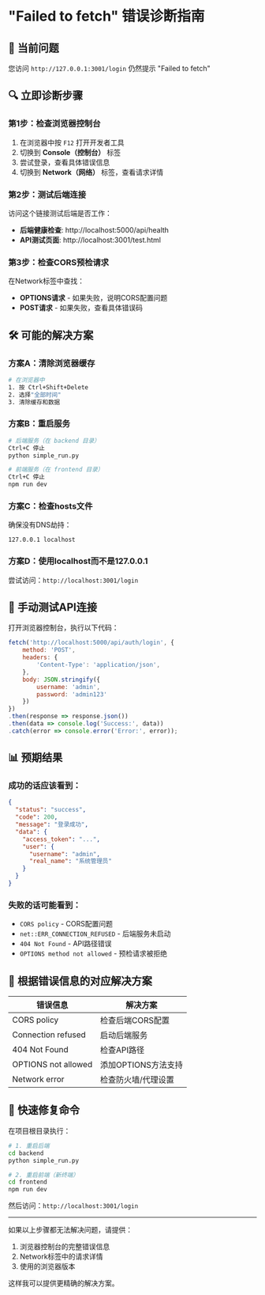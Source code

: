 # "Failed to fetch" 错误诊断指南

## 🚨 当前问题
您访问 `http://127.0.0.1:3001/login` 仍然提示 "Failed to fetch"

## 🔍 立即诊断步骤

### 第1步：检查浏览器控制台
1. 在浏览器中按 `F12` 打开开发者工具
2. 切换到 **Console（控制台）** 标签
3. 尝试登录，查看具体错误信息
4. 切换到 **Network（网络）** 标签，查看请求详情

### 第2步：测试后端连接
访问这个链接测试后端是否工作：
- **后端健康检查**: http://localhost:5000/api/health
- **API测试页面**: http://localhost:3001/test.html

### 第3步：检查CORS预检请求
在Network标签中查找：
- **OPTIONS请求** - 如果失败，说明CORS配置问题
- **POST请求** - 如果失败，查看具体错误码

## 🛠️ 可能的解决方案

### 方案A：清除浏览器缓存
```bash
# 在浏览器中
1. 按 Ctrl+Shift+Delete
2. 选择"全部时间"
3. 清除缓存和数据
```

### 方案B：重启服务
```bash
# 后端服务（在 backend 目录）
Ctrl+C 停止
python simple_run.py

# 前端服务（在 frontend 目录）
Ctrl+C 停止  
npm run dev
```

### 方案C：检查hosts文件
确保没有DNS劫持：
```
127.0.0.1 localhost
```

### 方案D：使用localhost而不是127.0.0.1
尝试访问：`http://localhost:3001/login`

## 🔧 手动测试API连接

打开浏览器控制台，执行以下代码：

```javascript
fetch('http://localhost:5000/api/auth/login', {
    method: 'POST',
    headers: {
        'Content-Type': 'application/json',
    },
    body: JSON.stringify({
        username: 'admin',
        password: 'admin123'
    })
})
.then(response => response.json())
.then(data => console.log('Success:', data))
.catch(error => console.error('Error:', error));
```

## 📊 预期结果

### 成功的话应该看到：
```json
{
  "status": "success",
  "code": 200,
  "message": "登录成功",
  "data": {
    "access_token": "...",
    "user": {
      "username": "admin",
      "real_name": "系统管理员"
    }
  }
}
```

### 失败的话可能看到：
- `CORS policy` - CORS配置问题
- `net::ERR_CONNECTION_REFUSED` - 后端服务未启动
- `404 Not Found` - API路径错误
- `OPTIONS method not allowed` - 预检请求被拒绝

## 🎯 根据错误信息的对应解决方案

| 错误信息 | 解决方案 |
|---------|---------|
| CORS policy | 检查后端CORS配置 |
| Connection refused | 启动后端服务 |
| 404 Not Found | 检查API路径 |
| OPTIONS not allowed | 添加OPTIONS方法支持 |
| Network error | 检查防火墙/代理设置 |

## 🚀 快速修复命令

在项目根目录执行：

```bash
# 1. 重启后端
cd backend
python simple_run.py

# 2. 重启前端（新终端）
cd frontend  
npm run dev
```

然后访问：`http://localhost:3001/login`

---

如果以上步骤都无法解决问题，请提供：
1. 浏览器控制台的完整错误信息
2. Network标签中的请求详情
3. 使用的浏览器版本

这样我可以提供更精确的解决方案。
